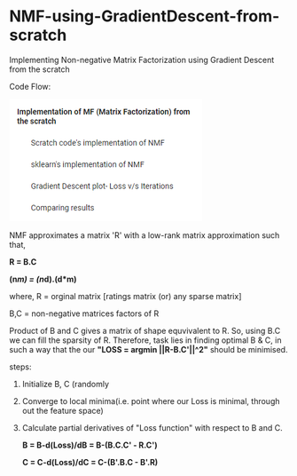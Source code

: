 # NMF-using-GradientDescent-from-scratch
Implementing Non-negative Matrix Factorization  using Gradient Descent from the scratch


Code Flow:

   ![ScreenShot](https://github.com/saikarthikcheedella/NMF-using-GradientDescent-from-scratch/blob/master/NMF_using_GD_tob.PNG)

NMF approximates a matrix 'R' with a low-rank matrix approximation such that,

**R = B.C**

**(n*m) = (n*d).(d*m)**
    
where, R = orginal matrix [ratings matrix (or) any sparse matrix]

   B,C = non-negative matrices factors of R
       
Product of B and C gives a matrix of shape equvivalent to R. So, using B.C we can fill the sparsity of R.
Therefore, task lies in finding optimal B & C, in such a way that the our **"LOSS = argmin ||R-B.C'||^2"** should be minimised.

steps:
  1) Initialize B, C (randomly
  2) Converge to local minima(i.e. point where our Loss is minimal, through out the feature space)  
  3) Calculate partial derivatives of "Loss function" with respect to B and C.
      
      **B = B-d(Loss)/dB = B-(B.C.C' - R.C')**
      
      **C = C-d(Loss)/dC = C-(B'.B.C - B'.R)**
   
   
